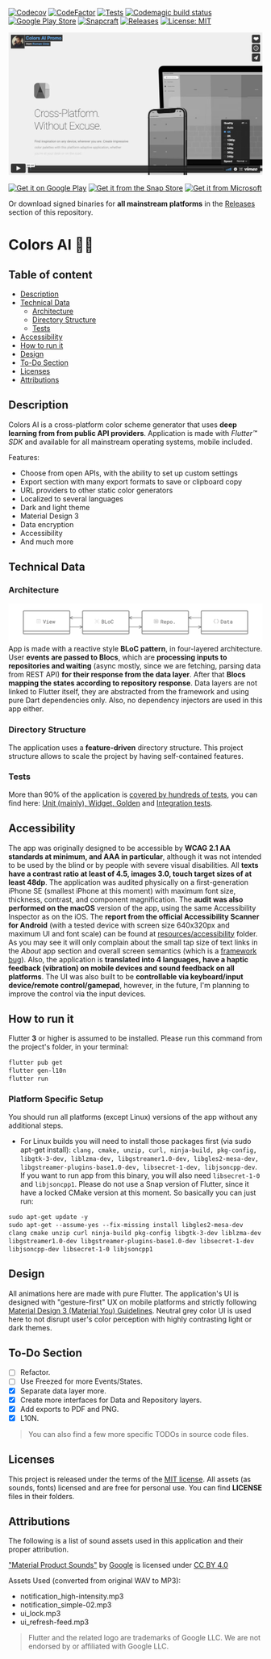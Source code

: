 [![Codecov](https://codecov.io/gh/tsinis/colors_ai/branch/main/graph/badge.svg?token=HXC806IIKE)](https://codecov.io/gh/tsinis/colors_ai)
[![CodeFactor](https://www.codefactor.io/repository/github/tsinis/colors_ai/badge)](https://www.codefactor.io/repository/github/tsinis/colors_ai)
[![Tests](https://github.com/tsinis/colors_ai/actions/workflows/test.yaml/badge.svg)](https://github.com/tsinis/colors_ai/actions/workflows/test.yaml)
[![Codemagic build status](https://api.codemagic.io/apps/6146ebca3625bd999e0e46d9/6146ebca3625bd999e0e46d8/status_badge.svg)](https://codemagic.io/apps/6146ebca3625bd999e0e46d9/6146ebca3625bd999e0e46d8/latest_build)
[![Google Play Store](https://img.shields.io/endpoint?color=3A8D3A&logo=google-play&logoColor=green&url=https%3A%2F%2Fplayshields.herokuapp.com%2Fplay%3Fi%3Dis.tsin.colors_ai.colors_ai%26l%3DStore%26m%3D%24version)](https://play.google.com/store/apps/details?id=is.tsin.colors_ai.colors_ai)
[![Snapcraft](https://snapcraft.io/colors-ai/badge.svg)](https://snapcraft.io/colors-ai)
[![Releases](https://img.shields.io/github/v/release/tsinis/colors_ai)](https://github.com/tsinis/colors_ai/releases)
[![License: MIT](https://img.shields.io/badge/License-MIT-yellow.svg)](https://opensource.org/licenses/MIT)

[![Video](./resources/images/video_preview.jpg)](https://vimeo.com/tsinis/colors-ai)

[<img src="https://upload.wikimedia.org/wikipedia/commons/7/78/Google_Play_Store_badge_EN.svg" width="190" alt="Get it on Google Play">](https://play.google.com/store/apps/details?id=is.tsin.colors_ai.colors_ai)
[![Get it from the Snap Store](https://snapcraft.io/static/images/badges/en/snap-store-black.svg)](https://snapcraft.io/colors-ai)
[<img src="https://upload.wikimedia.org/wikipedia/commons/f/f7/Get_it_from_Microsoft_Badge.svg" width="155" alt="Get it from Microsoft">](https://www.microsoft.com/store/apps/9NJVF29FV74V)

Or download signed binaries for **all mainstream platforms** in the [Releases](https://github.com/tsinis/colors_ai/releases) section of this repository.

# Colors AI 🎨🤖

## Table of content

* [Description](#Description)
* [Technical Data](#Technical-Data)
  * [Architecture](#Architecture)
  * [Directory Structure](#Directory-Structure)
  * [Tests](#Tests)
* [Accessibility](#Accessibility)
* [How to run it](#How-to-run-it)
* [Design](#Design)
* [To-Do Section](#To-Do-Section)
* [Licenses](#Licenses)
* [Attributions](#Attributions)

## Description

Colors AI is a cross-platform color scheme generator that uses **deep learning from from public API providers**. Application is made with *Flutter&trade; SDK* and available for all mainstream operating systems, mobile included.

Features:

* Choose from open APIs, with the ability to set up custom settings
* Export section with many export formats to save or clipboard copy
* URL providers to other static color generators
* Localized to several languages
* Dark and light theme
* Material Design 3
* Data encryption
* Accessibility
* And much more

## Technical Data

### Architecture

![Architecture](./resources/images/architecture.png)
App is made with a reactive style **BLoC pattern**, in four-layered architecture. User **events are passed to Blocs**, which are **processing inputs to repositories and waiting** (async mostly, since we are fetching, parsing data from REST API) **for their response from the data layer**. After that **Blocs mapping the states according to repository response**. Data layers are not linked to Flutter itself, they are abstracted from the framework and using pure Dart dependencies only. Also, no dependency injectors are used in this app either.

### Directory Structure

The application uses a **feature-driven** directory structure. This project structure allows to scale the project by having self-contained features.

### Tests

More than 90% of the application is [covered by hundreds of tests](https://app.codecov.io/gh/tsinis/colors_ai), you can find here: [Unit (mainly), Widget, Golden](./test) and [Integration tests](./integration_test).

## Accessibility

The app was originally designed to be accessible by **WCAG 2.1 AA standards at minimum, and AAA in particular**, although it was not intended to be used by the blind or by people with severe visual disabilities. All **texts have a contrast ratio at least of 4.5, images 3.0, touch target sizes of at least 48dp**. The application was audited physically on a first-generation iPhone SE (smallest iPhone at this moment) with maximum font size, thickness, contrast, and component magnification. The **audit was also performed on the macOS** version of the app, using the same Accessibility Inspector as on the iOS. The **report from the official Accessibility Scanner for Android** (with a tested device with screen size 640x320px and maximum UI and font scale) can be found at [resources/accessibility](./resources/accessibility/) folder. As you may see it will only complain about the small tap size of text links in the *About* app section and overall screen semantics (which is a [framework bug](https://github.com/flutter/flutter/issues/39531)). Also, the application is **translated into 4 languages, have a haptic feedback (vibration) on mobile devices and sound feedback on all platforms**. The UI was also built to be **controllable via keyboard/input device/remote control/gamepad**, however, in the future, I'm planning to improve the control via the input devices.

## How to run it

Flutter **3** or higher is assumed to be installed. Please run this command from the project's folder, in your terminal:

```shell
flutter pub get
flutter gen-l10n
flutter run
```

### Platform Specific Setup

You should run all platforms (except Linux) versions of the app without any additional steps.

* For Linux builds you will need to install those packages first (via sudo apt-get install): `clang, cmake, unzip, curl, ninja-build, pkg-config, libgtk-3-dev, liblzma-dev, libgstreamer1.0-dev, libgles2-mesa-dev, libgstreamer-plugins-base1.0-dev, libsecret-1-dev, libjsoncpp-dev`. If you want to run app from this binary, you will also need `libsecret-1-0` and `libjsoncpp1`. Please do not use a Snap version of Flutter, since it have a locked CMake version at this moment. So basically you can just run:

```shell
sudo apt-get update -y
sudo apt-get --assume-yes --fix-missing install libgles2-mesa-dev clang cmake unzip curl ninja-build pkg-config libgtk-3-dev liblzma-dev libgstreamer1.0-dev libgstreamer-plugins-base1.0-dev libsecret-1-dev libjsoncpp-dev libsecret-1-0 libjsoncpp1
```

## Design

All animations here are made with pure Flutter. The application's UI is designed with "gesture-first" UX on mobile platforms and strictly following [Material Design 3 (Material You) Guidelines](https://m3.material.io). Neutral grey color UI is used here to not disrupt user's color perception with highly contrasting light or dark themes.

## To-Do Section

* [ ] Refactor.
* [ ] Use Freezed for more Events/States.
* [x] Separate data layer more.
* [x] Create more interfaces for Data and Repository layers.
* [x] Add exports to PDF and PNG.
* [x] L10N.

> You can also find a few more specific TODOs in source code files.

## Licenses

This project is released under the terms of the [MIT license](./LICENSE). All assets (as sounds, fonts) licensed and are free for personal use. You can find **LICENSE** files in their folders.

## Attributions

The following is a list of sound assets used in this application and their proper attribution.

["Material Product Sounds"](https://material.io/design/sound/sound-resources.html) by [Google](https://about.google) is licensed under [CC BY 4.0](https://creativecommons.org/licenses/by/4.0/legalcode)

Assets Used (converted from original WAV to MP3):

* notification_high-intensity.mp3
* notification_simple-02.mp3
* ui_lock.mp3
* ui_refresh-feed.mp3

> Flutter and the related logo are trademarks of Google LLC. We are not endorsed by or affiliated with Google LLC.
